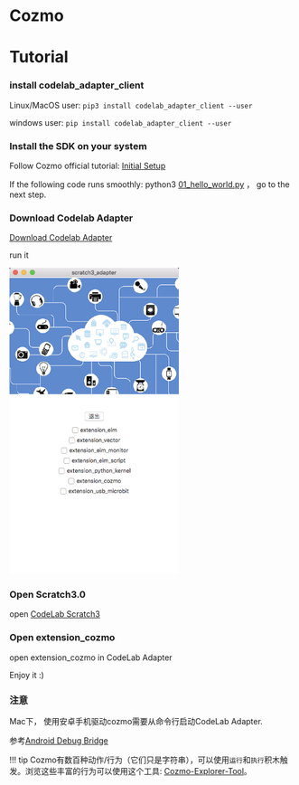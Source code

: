 # Cozmo

# Tutorial

### install codelab_adapter_client
Linux/MacOS user:  `pip3 install codelab_adapter_client --user`

windows user: `pip install codelab_adapter_client --user`

### Install the SDK on your system
Follow Cozmo official tutorial:  [Initial Setup](http://cozmosdk.anki.com/docs/initial.html)

If the following code runs smoothly: python3 [01_hello_world.py](https://github.com/anki/cozmo-python-sdk/blob/master/examples/tutorials/01_basics/01_hello_world.py) ， go to the next step.

###  Download  Codelab Adapter
<a href="https://adapterv2.codelab.clubuser_guide/install/">Download  Codelab Adapter</a>

run it

<img width=300 src="/img/scratch-adapter_5f5e6f20.png"/>

<!--
### find your local python3 path(Windows users can skip this step)
edit `~/codelab_adapter/extensions/extension_vector.py`, replace python3_path with your local python3 path: `which python3`.

![](http://wwj-fig-bed.just4fun.site/scratch-python3-path_37d6feee.png)

restart Codelab Adapter.
-->

### Open Scratch3.0
open [CodeLab Scratch3](https://scratch3v2.codelab.club/)

### Open extension_cozmo
open extension_cozmo in CodeLab Adapter

Enjoy it :)



### 注意
Mac下， 使用安卓手机驱动cozmo需要从命令行启动CodeLab Adapter.

参考[Android Debug Bridge](http://cozmosdk.anki.com/docs/adb.html#android-debug-bridge)


!!! tip
    Cozmo有数百种动作/行为（它们只是字符串），可以使用`运行`和`执行`积木触发。浏览这些丰富的行为可以使用这个工具: [Cozmo-Explorer-Tool](https://github.com/GrinningHermit/Cozmo-Explorer-Tool)。

